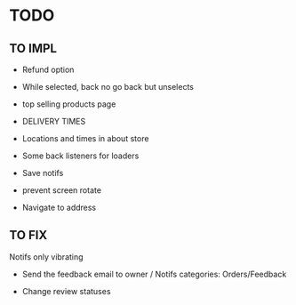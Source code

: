 # TODO


## TO IMPL

- Refund option
- While selected, back no go back but unselects
- top selling products page
- DELIVERY TIMES
 
 - Locations and times in about store
 - Some back listeners for loaders
 - Save notifs
 - prevent screen rotate
- Navigate to address
## TO FIX

Notifs only vibrating
- Send the feedback email to owner / Notifs categories: Orders/Feedback

- Change review statuses
